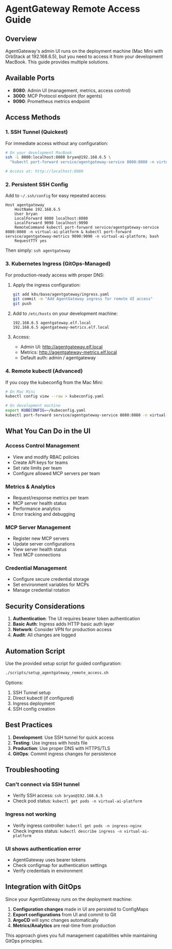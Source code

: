 # AgentGateway Remote Access Guide

## Overview
AgentGateway's admin UI runs on the deployment machine (Mac Mini with OrbStack at 192.168.6.5), but you need to access it from your development MacBook. This guide provides multiple solutions.

## Available Ports
- **8080**: Admin UI (management, metrics, access control)
- **3000**: MCP Protocol endpoint (for agents)
- **9090**: Prometheus metrics endpoint

## Access Methods

### 1. SSH Tunnel (Quickest)
For immediate access without any configuration:

```bash
# On your development MacBook
ssh -L 8080:localhost:8080 bryan@192.168.6.5 \
  "kubectl port-forward service/agentgateway-service 8080:8080 -n virtual-ai-platform"

# Access at: http://localhost:8080
```

### 2. Persistent SSH Config
Add to `~/.ssh/config` for easy repeated access:

```
Host agentgateway
    HostName 192.168.6.5
    User bryan
    LocalForward 8080 localhost:8080
    LocalForward 9090 localhost:9090
    RemoteCommand kubectl port-forward service/agentgateway-service 8080:8080 -n virtual-ai-platform & kubectl port-forward service/agentgateway-metrics 9090:9090 -n virtual-ai-platform; bash
    RequestTTY yes
```

Then simply: `ssh agentgateway`

### 3. Kubernetes Ingress (GitOps-Managed)
For production-ready access with proper DNS:

1. Apply the ingress configuration:
   ```bash
   git add k8s/base/agentgateway/ingress.yaml
   git commit -m "Add AgentGateway ingress for remote UI access"
   git push
   ```

2. Add to `/etc/hosts` on your development machine:
   ```
   192.168.6.5 agentgateway.elf.local
   192.168.6.5 agentgateway-metrics.elf.local
   ```

3. Access:
   - Admin UI: http://agentgateway.elf.local
   - Metrics: http://agentgateway-metrics.elf.local
   - Default auth: admin / agentgateway

### 4. Remote kubectl (Advanced)
If you copy the kubeconfig from the Mac Mini:

```bash
# On Mac Mini
kubectl config view --raw > kubeconfig.yaml

# On development machine
export KUBECONFIG=~/kubeconfig.yaml
kubectl port-forward service/agentgateway-service 8080:8080 -n virtual-ai-platform
```

## What You Can Do in the UI

### Access Control Management
- View and modify RBAC policies
- Create API keys for teams
- Set rate limits per team
- Configure allowed MCP servers per team

### Metrics & Analytics
- Request/response metrics per team
- MCP server health status
- Performance analytics
- Error tracking and debugging

### MCP Server Management
- Register new MCP servers
- Update server configurations
- View server health status
- Test MCP connections

### Credential Management
- Configure secure credential storage
- Set environment variables for MCPs
- Manage credential rotation

## Security Considerations

1. **Authentication**: The UI requires bearer token authentication
2. **Basic Auth**: Ingress adds HTTP basic auth layer
3. **Network**: Consider VPN for production access
4. **Audit**: All changes are logged

## Automation Script

Use the provided setup script for guided configuration:

```bash
./scripts/setup_agentgateway_remote_access.sh
```

Options:
1. SSH Tunnel setup
2. Direct kubectl (if configured)
3. Ingress deployment
4. SSH config creation

## Best Practices

1. **Development**: Use SSH tunnel for quick access
2. **Testing**: Use ingress with hosts file
3. **Production**: Use proper DNS with HTTPS/TLS
4. **GitOps**: Commit ingress changes for persistence

## Troubleshooting

### Can't connect via SSH tunnel
- Verify SSH access: `ssh bryan@192.168.6.5`
- Check pod status: `kubectl get pods -n virtual-ai-platform`

### Ingress not working
- Verify ingress controller: `kubectl get pods -n ingress-nginx`
- Check ingress status: `kubectl describe ingress -n virtual-ai-platform`

### UI shows authentication error
- AgentGateway uses bearer tokens
- Check configmap for authentication settings
- Verify credentials in environment

## Integration with GitOps

Since your AgentGateway runs on the deployment machine:

1. **Configuration changes** made in UI are persisted to ConfigMaps
2. **Export configurations** from UI and commit to Git
3. **ArgoCD** will sync changes automatically
4. **Metrics/Analytics** are real-time from production

This approach gives you full management capabilities while maintaining GitOps principles.
